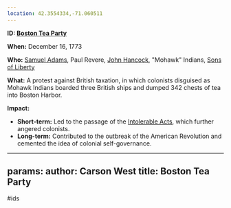 ```yaml
---
location: 42.3554334,-71.060511
---
```

**ID: [Boston Tea Party](./../boston-tea-party/)**

**When:** December 16, 1773

**Who:** [Samuel Adams](./../samuel-adams/), Paul Revere, [John Hancock](./../john-hancock/), "Mohawk" Indians, [Sons of Liberty](./../sons-of-liberty/)

**What:** A protest against British taxation, in which colonists disguised as Mohawk Indians boarded three British ships and dumped 342 chests of tea into Boston Harbor.

**Impact:**

* **Short-term:** Led to the passage of the [Intolerable Acts](./../intolerable-acts/), which further angered colonists.
* **Long-term:** Contributed to the outbreak of the American Revolution and cemented the idea of colonial self-governance.
---
params:
	author: Carson West
title: Boston Tea Party
--- 
#ids